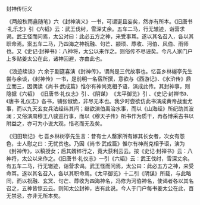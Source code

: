 封神传衍义

  

  

 《两般秋雨盦随笔》六 《封神演义》一书，可谓诞且妄矣，然亦有所本。《旧唐书·礼乐志》引《六韬》云：武王伐纣，雪深丈余。五车二马，行无辙迹，诣营求谒。武王怪而问焉，太公对曰：此必五方之神，来受事耳。遂以其名召入，各以其职命焉。案五车二马，乃四海之神祝融、句芒、颛顼、蓐收、河伯、风伯、雨师也。又《史记·封禅书》：八神将，太公以来作之。则俗传不尽诬矣。今凡人家门户上多贴姜太公在此，诸神回避，亦由此也。

 《浪迹续谈》六 余于剧筵喜演《封神传》，谓尚是三代故事也。忆吾乡林樾亭先生尝与余谈，《封神传》一书，是前明一名宿所撰，意欲与《西游记》、《水浒传》鼎立而三，因偶读《尚书·武成篇》惟尔有神尚克相予语，演成此传。其封神事，则隐据《六韬》 《旧唐书·礼仪志》引 、《阴谋》 《太平御览》引 、《史记·封禅书》、《唐书·礼仪志》各书，铺张俶诡，非尽无本也。我少时尝欲仿此书演成黄帝战蚩尤事，而以九天玄女兵法经纬其间；继欲演伯禹治水事，而以《山海经》所纪助其波澜；又俗演周穆王八骏巡行事，而以《穆天子传》所书作为质干，再各博采古书以附益之，亦可为小说大观，惜老而无及矣。

 《归田琐记》七 吾乡林树亭先生言：昔有士人罄家所有嫁其长女者，次女有怨色，士人慰之曰：无忧贫也。乃因《尚书·武成篇》惟尔有神尚克相予语，演为《封神传》，以稿授女；后其婿梓行之，竟大获利云云。按《史记·封禅书》云：八神将，太公以来作之。《旧唐书·礼仪志》一引《六韬》云：武王伐纣，雪深丈余。有五车二马，行无辙迹，诣营求谒。武王怪而问焉，太公曰：此必五方之神，来受命耳。遂以其名召入，各以其职命焉。《太平御览》十二引《阴谋》所载，与此略同，而以祝融、玄冥、句芒、蓐收为四海神名，冯修为河伯神名，使谒者各以其名召之，五神皆惊云云。则知太公封神，古有此说。今人于门户每书姜太公在此，百无禁忌，亦非无所本矣。